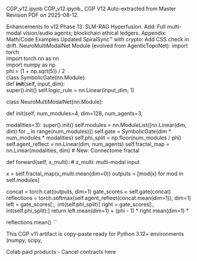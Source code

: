 
CGP_v12.ipynb
CGP_v12.ipynb_
CGP V12
Auto-extracted from Master Revision PDF on 2025-08-12.

Enhancements to v12
Phase 13: SLM-RAG Hyperfusion.
Add: Full multi-modal vision/audio agents; blockchain ethical ledgers.
Appendix: Math/Code Examples
Updated SpiralSync™ with crypto: Add CSS check in drift.
NeuroMultiModalNet Module (evolved from AgenticTopoNet):
import torch  
import torch.nn as nn  
import numpy as np  
phi = (1 + np.sqrt(5)) / 2  
class SymbolicGate(nn.Module):  
def __init__(self, input_dim):  
super().init()
self.logic_rule = nn.Linear(input_dim, 1)

class NeuroMultiModalNet(nn.Module):

def init(self, num_modules=4, dim=128, num_agents=3,

modalities=3): super().init()
self.modules = nn.ModuleList([nn.Linear(dim, dim) for _ in range(num_modules)]) self.gate = SymbolicGate(dim * num_modules * modalities)
self.phi_split = np.floor(num_modules / phi)
self.agent_reflect = nn.Linear(dim, num_agents)
self.fractal_map = nn.Linear(modalities, dim) # New: Connectome fractal

def forward(self, x_multi): # x_multi: multi-modal input

x = self.fractal_map(x_multi.mean(dim=0))
outputs = [mod(x) for mod in self.modules]

concat = torch.cat(outputs, dim=1)
gate_scores = self.gate(concat)
reflections = torch.softmax(self.agent_reflect(concat.mean(dim=1)), dim=1) left = gate_scores[:, :int(self.phi_split)]
right = gate_scores[:, int(self.phi_split):]
return left.mean(dim=1) + (phi - 1) * right.mean(dim=1) *

reflections.mean() ```

This CGP v11 artifact is copy-paste ready for Python 3.12+ environments (numpy, scipy,

Colab paid products - Cancel contracts here
